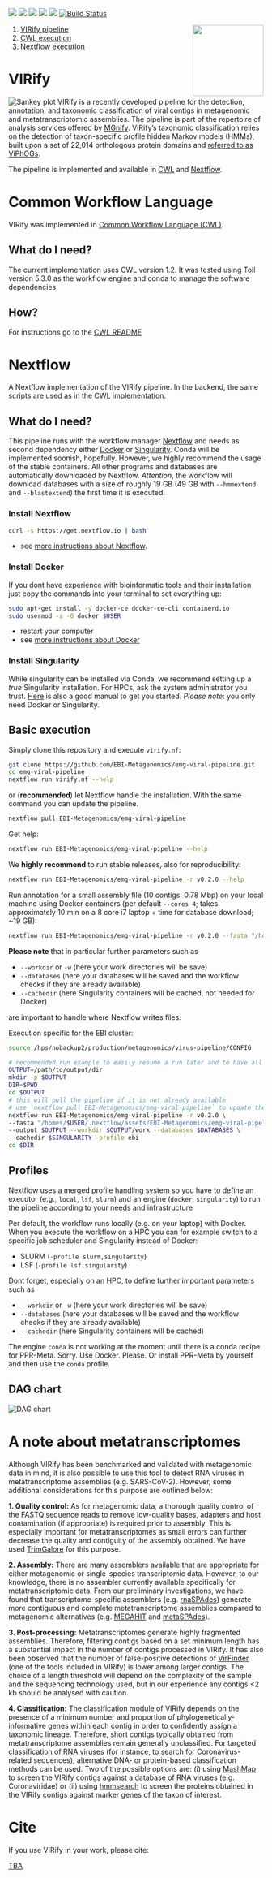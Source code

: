![](https://img.shields.io/badge/CWL-1.2-green)
![](https://img.shields.io/badge/nextflow-21.04.0-brightgreen)
![](https://img.shields.io/badge/uses-docker-blue.svg)
![](https://img.shields.io/badge/uses-singularity-red.svg)
![](https://img.shields.io/badge/uses-conda-yellow.svg)
[![Build Status](https://travis-ci.com/EBI-Metagenomics/emg-viral-pipeline.svg?branch=master)](https://travis-ci.com/EBI-Metagenomics/emg-viral-pipeline)

<img align="right" width="140" height="140" src="figures/virify_logo.png">

1. [ VIRify pipeline ](#virify)
2. [ CWL execution ](#cwl)
3. [ Nextflow execution ](#nf)

<a name="virify"></a>

# VIRify
![Sankey plot](nextflow/figures/sankey.png)
VIRify is a recently developed pipeline for the detection, annotation, and taxonomic classification of viral contigs in metagenomic and metatranscriptomic assemblies. The pipeline is part of the repertoire of analysis services offered by [MGnify](https://www.ebi.ac.uk/metagenomics/). VIRify’s taxonomic classification relies on the detection of taxon-specific profile hidden Markov models (HMMs), built upon a set of 22,014 orthologous protein domains and [referred to as ViPhOGs](https://doi.org/10.3390/v13061164). 

The pipeline is implemented and available in [CWL](#cwl) and [Nextflow](#nf).

<a name="cwl"></a>

# Common Workflow Language
VIRify was implemented in [Common Workflow Language (CWL)](https://www.commonwl.org/). 

## What do I need?

The current implementation uses CWL version 1.2. It was tested using Toil version 5.3.0 as the workflow engine and conda to manage the software dependencies.

## How?

For instructions go to the [CWL README](cwl/README.md)

<a name="nf"></a>

# Nextflow

A Nextflow implementation of the VIRify pipeline. In the backend, the same scripts are used as in the CWL implementation.

## What do I need?

This pipeline runs with the workflow manager [Nextflow](https://www.nextflow.io/) and needs as second dependency either [Docker](https://docs.docker.com/v17.09/engine/installation/linux/docker-ce/ubuntu/#install-docker-ce) or [Singularity](https://sylabs.io/guides/3.0/user-guide/quick_start.html). Conda will be implemented soonish, hopefully. However, we highly recommend the usage of the stable containers. All other programs and databases are automatically downloaded by Nextflow. _Attention_, the workflow will download databases with a size of roughly 19 GB (49 GB with `--hmmextend` and `--blastextend`) the first time it is executed. 

### Install Nextflow
```bash
curl -s https://get.nextflow.io | bash
```
* see [more instructions about Nextflow](https://www.nextflow.io/). 

### Install Docker
If you dont have experience with bioinformatic tools and their installation just copy the commands into your terminal to set everything up:
```bash
sudo apt-get install -y docker-ce docker-ce-cli containerd.io
sudo usermod -a -G docker $USER
```
* restart your computer
* see [more instructions about Docker](https://docs.docker.com/v17.09/engine/installation/linux/docker-ce/ubuntu/#install-docker-ce)

### Install Singularity

While singularity can be installed via Conda, we recommend setting up a _true_ Singularity installation. For HPCs, ask the system administrator you trust. [Here](https://github.com/hpcng/singularity/blob/master/INSTALL.md) is also a good manual to get you started. _Please note_: you only need Docker or Singularity. 

## Basic execution

Simply clone this repository and execute `virify.nf`:
```bash
git clone https://github.com/EBI-Metagenomics/emg-viral-pipeline.git
cd emg-viral-pipeline
nextflow run virify.nf --help
```

or (__recommended__) let Nextflow handle the installation. With the same command you can update the pipeline.
```bash
nextflow pull EBI-Metagenomics/emg-viral-pipeline
```

Get help:
```bash
nextflow run EBI-Metagenomics/emg-viral-pipeline --help
```

We __highly recommend__ to run stable releases, also for reproducibility:
```bash
nextflow run EBI-Metagenomics/emg-viral-pipeline -r v0.2.0 --help
```

Run annotation for a small assembly file (10 contigs, 0.78 Mbp) on your local machine using Docker containers (per default `--cores 4`; takes approximately 10 min on a 8 core i7 laptop + time for database download; ~19 GB):
```bash
nextflow run EBI-Metagenomics/emg-viral-pipeline -r v0.2.0 --fasta "/home/$USER/.nextflow/assets/EBI-Metagenomics/emg-viral-pipeline/nextflow/test/assembly.fasta" --cores 4 -profile local,docker
```

__Please note__ that in particular further parameters such as 

* `--workdir` or `-w` (here your work directories will be save)
* `--databases` (here your databases will be saved and the workflow checks if they are already available)
* `--cachedir` (here Singularity containers will be cached, not needed for Docker)

are important to handle where Nextflow writes files. 

Execution specific for the EBI cluster:
```bash
source /hps/nobackup2/production/metagenomics/virus-pipeline/CONFIG 

# recommended run example to easily resume a run later and to have all run-related .nextflow.log files in the correct folder
OUTPUT=/path/to/output/dir
mkdir -p $OUTPUT
DIR=$PWD
cd $OUTPUT
# this will pull the pipeline if it is not already available
# use `nextflow pull EBI-Metagenomics/emg-viral-pipeline` to update the pipeline
nextflow run EBI-Metagenomics/emg-viral-pipeline -r v0.2.0 \
--fasta "/homes/$USER/.nextflow/assets/EBI-Metagenomics/emg-viral-pipeline/nextflow/test/assembly.fasta" \
--output $OUTPUT --workdir $OUTPUT/work --databases $DATABASES \
--cachedir $SINGULARITY -profile ebi
cd $DIR
```


## Profiles

Nextflow uses a merged profile handling system so you have to define an executor (e.g., `local`, `lsf`, `slurm`) and an engine (`docker`, `singularity`) to run the pipeline according to your needs and infrastructure 

Per default, the workflow runs locally (e.g. on your laptop) with Docker. When you execute the workflow on a HPC you can for example switch to a specific job scheduler and Singularity instead of Docker:

* SLURM (``-profile slurm,singularity``)
* LSF (``-profile lsf,singularity``)

Dont forget, especially on an HPC, to define further important parameters such as

* `--workdir` or `-w` (here your work directories will be save)
* `--databases` (here your databases will be saved and the workflow checks if they are already available)
* `--cachedir` (here Singularity containers will be cached)

The engine `conda` is not working at the moment until there is a conda recipe for PPR-Meta. Sorry. Use Docker. Please. Or install PPR-Meta by yourself and then use the `conda` profile.  

## DAG chart

![DAG chart](nextflow/figures/chart.png)

# A note about metatranscriptomes

Although VIRify has been benchmarked and validated with metagenomic data in mind, it is also possible to use this tool to detect RNA viruses in metatranscriptome assemblies (e.g. SARS-CoV-2). However, some additional considerations for this purpose are outlined below:

<b>1. Quality control:</b> As for metagenomic data, a thorough quality control of the FASTQ sequence reads to remove low-quality bases, adapters and host contamination (if appropriate) is required prior to assembly. This is especially important for metatranscriptomes as small errors can further decrease the quality and contiguity of the assembly obtained. We have used [TrimGalore](https://www.bioinformatics.babraham.ac.uk/projects/trim_galore/) for this purpose.

<b>2. Assembly:</b> There are many assemblers available that are appropriate for either metagenomic or single-species transcriptomic data. However, to our knowledge, there is no assembler currently available specifically for metatranscriptomic data. From our preliminary investigations, we have found that transcriptome-specific assemblers (e.g. [rnaSPAdes](http://cab.spbu.ru/software/spades/)) generate more contiguous and complete metatranscriptome assemblies compared to metagenomic alternatives (e.g. [MEGAHIT](https://github.com/voutcn/megahit/releases) and [metaSPAdes](http://cab.spbu.ru/software/spades/)).

<b>3. Post-processing:</b> Metatranscriptomes generate highly fragmented assemblies. Therefore, filtering contigs based on a set minimum length has a substantial impact in the number of contigs processed in VIRify. It has also been observed that the number of false-positive detections of [VirFinder](https://github.com/jessieren/VirFinder/releases) (one of the tools included in VIRify) is lower among larger contigs. The choice of a length threshold will depend on the complexity of the sample and the sequencing technology used, but in our experience any contigs <2 kb should be analysed with caution.

<b>4. Classification:</b> The classification module of VIRify depends on the presence of a minimum number and proportion of phylogenetically-informative genes within each contig in order to confidently assign a taxonomic lineage. Therefore, short contigs typically obtained from metatranscriptome assemblies remain generally unclassified. For targeted classification of RNA viruses (for instance, to search for Coronavirus-related sequences), alternative DNA- or protein-based classification methods can be used. Two of the possible options are: (i) using [MashMap](https://github.com/marbl/MashMap/releases) to screen the VIRify contigs against a database of RNA viruses (e.g. Coronaviridae) or (ii) using [hmmsearch](http://hmmer.org/download.html) to screen the proteins obtained in the VIRify contigs against marker genes of the taxon of interest.

# Cite

If you use VIRify in your work, please cite:

[TBA](https://www.lipsum.com/)